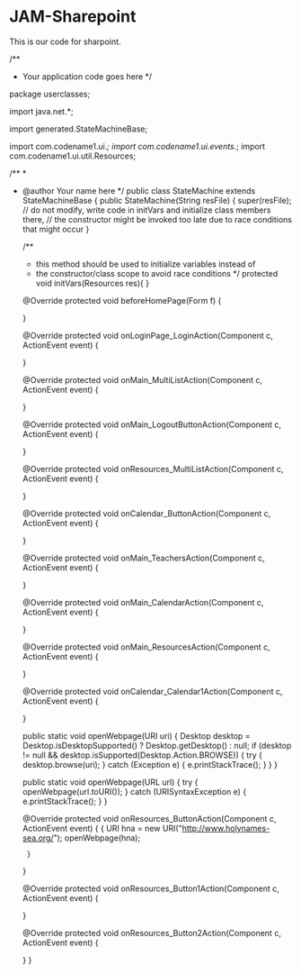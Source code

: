 # JAM-Sharepoint
This is our code for sharpoint.

/**
 * Your application code goes here
 */

package userclasses;

import java.net.*;

import generated.StateMachineBase;

import com.codename1.ui.*; 
import com.codename1.ui.events.*;
import com.codename1.ui.util.Resources;

/**
 *
 * @author Your name here
 */
public class StateMachine extends StateMachineBase {
    public StateMachine(String resFile) {
        super(resFile);
        // do not modify, write code in initVars and initialize class members there,
        // the constructor might be invoked too late due to race conditions that might occur
    }
    
    /**
     * this method should be used to initialize variables instead of
     * the constructor/class scope to avoid race conditions
     */
	protected void initVars(Resources res){
	}

    @Override
    protected void beforeHomePage(Form f) {
    
    }

    @Override
    protected void onLoginPage_LoginAction(Component c, ActionEvent event) {

    
    }

    @Override
    protected void onMain_MultiListAction(Component c, ActionEvent event) {

    
    }

    @Override
    protected void onMain_LogoutButtonAction(Component c, ActionEvent event) {

    
    }

    @Override
    protected void onResources_MultiListAction(Component c, ActionEvent event) {

    
    }

    @Override
    protected void onCalendar_ButtonAction(Component c, ActionEvent event) {

    
    }

    @Override
    protected void onMain_TeachersAction(Component c, ActionEvent event) {

    
    }

    @Override
    protected void onMain_CalendarAction(Component c, ActionEvent event) {

    
    }

    @Override
    protected void onMain_ResourcesAction(Component c, ActionEvent event) {
    	
    
    }

    @Override
    protected void onCalendar_Calendar1Action(Component c, ActionEvent event) {

    
    }

    public static void openWebpage(URI uri) {
        Desktop desktop = Desktop.isDesktopSupported() ? Desktop.getDesktop() : null;
        if (desktop != null && desktop.isSupported(Desktop.Action.BROWSE)) {
            try {
                desktop.browse(uri);
            } catch (Exception e) {
                e.printStackTrace();
            }
        }
    }

    public static void openWebpage(URL url) {
        try {
            openWebpage(url.toURI());
        } catch (URISyntaxException e) {
            e.printStackTrace();
        }
    }
    
    @Override
    protected void onResources_ButtonAction(Component c, ActionEvent event) {
    	{
    		URI hna = new URI("http://www.holynames-sea.org/");
    		openWebpage(hna);

    	}
    
    }

    @Override
    protected void onResources_Button1Action(Component c, ActionEvent event) {
    		
    
    }

    @Override
    protected void onResources_Button2Action(Component c, ActionEvent event) {

    
    }
}
